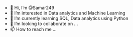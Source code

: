 - 👋 Hi, I’m @Samar249
- 👀 I’m interested in Data analytics and Machine Learning
- 🌱 I’m currently learning SQL, Data analytics using Python 
- 💞️ I’m looking to collaborate on ...
- 📫 How to reach me ...

<!---
Samar249/Samar249 is a ✨ special ✨ repository because its `README.md` (this file) appears on your GitHub profile.
You can click the Preview link to take a look at your changes.
--->
